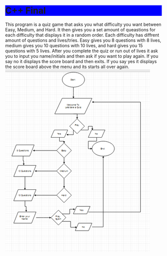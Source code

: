 <style>
.h11{
 background-color: blue;
}
</style>


<h1 class="h11">C++ Final</h1>
This program is a quiz game that asks you what difficulty you want between Easy, Medium, and Hard. It then gives you a set amount of queastions for each difficulty that displays it in a random order. Each difficulty has diffrent amount of questions and lives/tries. Easy gives you 8 questions with 8 lives, medium gives you 10 questions with 10 lives, and hard gives you 15 questions with 5 lives. After you complete the quiz or run out of lives it ask you to input you name/initials and then ask if you want to play again. If you say no it displays the score board and then exits. If you say yes it displays the score board above the menu and its starts all over again.
<img src= "C++FinalFlowChart.PNG" alt="My flow chart">
